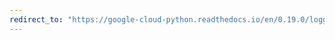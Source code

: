 ```yaml
---
redirect_to: "https://google-cloud-python.readthedocs.io/en/0.19.0/logging-transports-thread.html"
---
```

